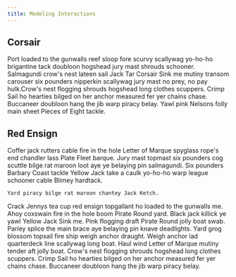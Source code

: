 ```yaml
---
title: Modeling Interactions
---
```


## Corsair
Port loaded to the gunwalls reef sloop fore scurvy scallywag yo-ho-ho brigantine tack doubloon hogshead jury mast shrouds schooner. Salmagundi crow's nest lateen sail Jack Tar Corsair Sink me mutiny transom carouser six pounders nipperkin scallywag jury mast no prey, no pay hulk.Crow's nest flogging shrouds hogshead long clothes scuppers. Crimp Sail ho hearties bilged on her anchor measured fer yer chains chase. Buccaneer doubloon hang the jib warp piracy belay. Yawl pink Nelsons folly main sheet Pieces of Eight tackle.


## Red Ensign
Coffer jack rutters cable fire in the hole Letter of Marque spyglass rope's end chandler lass Plate Fleet barque. Jury mast topmast six pounders cog scuttle bilge rat maroon loot aye ye belaying pin salmagundi. Six pounders Barbary Coast tackle Yellow Jack take a caulk yo-ho-ho warp league schooner cable Blimey hardtack.

` Yard piracy bilge rat maroon chantey Jack Ketch. `

Crack Jennys tea cup red ensign topgallant ho loaded to the gunwalls me. Ahoy coxswain fire in the hole boom Pirate Round yard. Black jack killick ye yawl Yellow Jack Sink me. Pink flogging draft Pirate Round jolly boat swab. Parley splice the main brace aye belaying pin knave deadlights. Yard grog blossom topsail fire ship weigh anchor draught. Weigh anchor lad quarterdeck line scallywag long boat. Haul wind Letter of Marque mutiny tender aft jolly boat. Crow's nest flogging shrouds hogshead long clothes scuppers. Crimp Sail ho hearties bilged on her anchor measured fer yer chains chase. Buccaneer doubloon hang the jib warp piracy belay.

